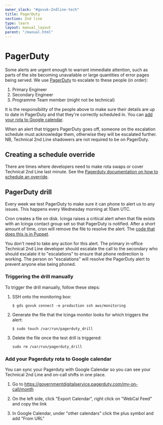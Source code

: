 ```yaml
---
owner_slack: "#govuk-2ndline-tech"
title: PagerDuty
section: 2nd line
type: learn
layout: manual_layout
parent: "/manual.html"
---
```


# PagerDuty

Some alerts are urgent enough to warrant immediate attention, such as parts of the site becoming
unavailable or large quantities of error pages being served. We use [PagerDuty](https://governmentdigitalservice.pagerduty.com)
to escalate to these people (in order):

1. Primary Engineer
2. Secondary Engineer
3. Programme Team member (might not be technical)

It is the responsibility of the people above to make sure their details are up to date in PagerDuty
and that they're correctly scheduled in. You can [add your rota to Google calendar](#add-your-pagerduty-rota-to-google-calendar).

When an alert that triggers PagerDuty goes off, someone on the escalation schedule must acknowledge
them, otherwise they will be escalated further. NB, Technical 2nd Line shadowers are not required to be on PagerDuty.

## Creating a schedule override

There are times where developers need to make rota swaps or cover Technical 2nd Line last minute.
See the [Pagerduty documentation on how to schedule an override](https://support.pagerduty.com/docs/edit-schedules#create-overrides).

## PagerDuty drill

Every week we test PagerDuty to make sure it can phone to alert us to
any issues. This happens every Wednesday morning at 10am UTC.

Cron creates a file on disk. Icinga raises a critical alert when that
file exists with an Icinga contact group set so that PagerDuty is
notified. After a short amount of time, cron will remove the file to
resolve the alert. The [code that does this is in
Puppet](https://github.com/alphagov/govuk-puppet/blob/master/modules/monitoring/manifests/pagerduty_drill.pp).

You don't need to take any action for this alert. The primary in-office
Technical 2nd Line developer should escalate the call to the secondary who should escalate
it to "escalations" to ensure that phone redirection is working. The
person on "escalations" will resolve the PagerDuty alert to prevent
anyone else being phoned.

### Triggering the drill manually

To trigger the drill manually, follow these steps:

1. SSH onto the monitoring box:

    ```shell
    $ gds govuk connect -e production ssh aws/monitoring
    ```

1. Generate the file that the Icinga monitor looks for which triggers the alert:

    ```shell
    $ sudo touch /var/run/pagerduty_drill
    ```

1. Delete the file once the test drill is triggered:

    ```shell
    sudo rm /var/run/pagerduty_drill
    ```

### Add your Pagerduty rota to Google calendar

You can sync your Pagerduty with Google Calendar so you can see your Technical 2nd Line and
on-call shifts in one place.

1. Go to https://governmentdigitalservice.pagerduty.com/my-on-call/month

1. On the left side, click "Export Calendar", right click on "WebCal Feed" and copy
   the link

1. In Google Calendar, under "other calendars" click the plus symbol and add "From URL"
